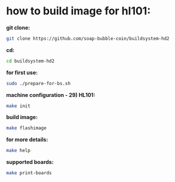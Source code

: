 # how to build image for hl101: #

**git clone:**
```bash
git clone https://github.com/soap-bubble-coin/buildsystem-hd2
```
**cd:**
```bash
cd buildsystem-hd2
```
**for first use:**
```bash
sudo ./prepare-for-bs.sh
```
**machine configuration - 29) HL101:**
```bash
make init
```
**build image:**
```bash
make flashimage
```

**for more details:**
```bash
make help
```

**supported boards:**
```bash
make print-boards
```
